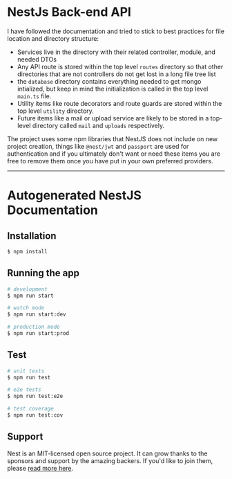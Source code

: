 # NestJs Back-end API

I have followed the documentation and tried to stick to best practices for file location and directory structure:

- Services live in the directory with their related controller, module, and needed DTOs
- Any API route is stored within the top level `routes` directory so that other directories that are not controllers do
  not get lost in a long file tree list
- the `database` directory contains everything needed to get mongo intialized, but keep in mind the initialization is
  called in the top level `main.ts` file.
- Utility items like route decorators and route guards are stored within the top level `utility` directory.
- Future items like a mail or upload service are likely to be stored in a top-level directory called `mail`
  and `uploads` respectively.

The project uses some npm libraries that NestJS does not include on new project creation, things like `@nest/jwt`
and `passport` are used for authentication and if you ultimately don't want or need these items you are free to remove
them once you have put in your own preferred providers.

----------------------------------

# Autogenerated NestJS Documentation

## Installation

```bash
$ npm install
```

## Running the app

```bash
# development
$ npm run start

# watch mode
$ npm run start:dev

# production mode
$ npm run start:prod
```

## Test

```bash
# unit tests
$ npm run test

# e2e tests
$ npm run test:e2e

# test coverage
$ npm run test:cov
```

## Support

Nest is an MIT-licensed open source project. It can grow thanks to the sponsors and support by the amazing backers. If
you'd like to join them, please [read more here](https://docs.nestjs.com/support).

